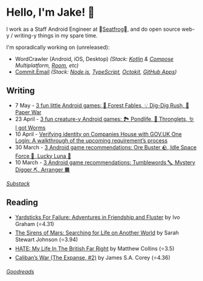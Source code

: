   # Hello, I'm Jake! 👋

I work as a Staff Android Engineer at 🐸[Seatfrog](https://seatfrog.com/)🐸, and do open source web-y / writing-y things in my spare time. 

I'm sporadically working on (unreleased): 
- WordCrawler (Android, iOS, Desktop) *(Stack: [Kotlin](https://kotlinlang.org/docs/multiplatform.html) & [Compose](https://www.jetbrains.com/compose-multiplatform/) Multiplatform, [Room](https://developer.android.com/kotlin/multiplatform/room), etc)*
- [Commit.Email](https://commit.email) *(Stack: [Node.js](https://nodejs.org/en), [TypeScript](https://www.typescriptlang.org/), [Octokit](https://github.com/octokit/octokit.js), [GitHub Apps](https://github.com/marketplace?type=apps))*

## Writing
<!-- feed start -->
- 7 May - [3 fun little Android games: 💸 Forest Fables, 💡 Dig-Dig Rush, 📃 Paper War](https://jakelee.co.uk/may-2025-android-games/)
- 23 April - [3 fun creature-y Android games: 🏞️ Pondlife, 👾 Thronglets, 🪱 I got Worms](https://jakelee.co.uk/april-android-games-2025/)
- 10 April - [Verifying identity on Companies House with GOV.UK One Login: A walkthrough of the upcoming requirement’s process](https://jakelee.co.uk/verifying-identity-on-companies-house-with-one-login/)
- 30 March - [3 Android game recommendations: Ore Buster 🪨, Idle Space Force 🚀, Lucky Luna 🦊](https://jakelee.co.uk/android-games-apr-25/)
- 10 March - [3 Android game recommendations: Tumblewords 🔤, Mystery Digger ⛏️, Arranger 🟧](https://jakelee.co.uk/android-games-mar-25/)
<!-- feed end -->
*[Substack](https://jakeweeklee.substack.com)*

## Reading
<!-- GOODREADS-LIST:START -->
- [Yardsticks For Failure: Adventures in Friendship and Fluster](https://www.goodreads.com/review/show/7651085467?utm_medium=api&utm_source=rss) by Ivo Graham (⭐️4.31)
- [The Sirens of Mars: Searching for Life on Another World](https://www.goodreads.com/review/show/6495246169?utm_medium=api&utm_source=rss) by Sarah Stewart Johnson (⭐️3.94)
- [HATE: My Life In The British Far Right](https://www.goodreads.com/review/show/7628630427?utm_medium=api&utm_source=rss) by Matthew Collins (⭐️3.5)
- [Caliban’s War (The Expanse, #2)](https://www.goodreads.com/review/show/7232812574?utm_medium=api&utm_source=rss) by James S.A. Corey (⭐️4.36)
<!-- GOODREADS-LIST:END -->
*[Goodreads](https://goodreads.com/jakesteam)*
